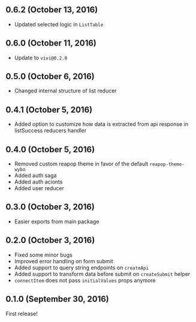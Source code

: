 ## 0.6.2 (October 13, 2016)

- Updated selected logic in `ListTable`

## 0.6.0 (October 11, 2016)

- Update to `vivi@0.2.0`

## 0.5.0 (October 6, 2016)

- Changed internal structure of list reducer

## 0.4.1 (October 5, 2016)

- Added option to customize how data is extracted from api response in listSuccess reducers handler

## 0.4.0 (October 5, 2016)

- Removed custom reapop theme in favor of the default `reapop-theme-wybo`
- Added auth saga
- Added auth acionts
- Added user reducer

## 0.3.0 (October 3, 2016)

- Easier exports from main package

## 0.2.0 (October 3, 2016)

- Fixed some minor bugs
- Improved error handling on form submit
- Added support to query string endpoints on `createApi`
- Added support to transform data before submit on `createSubmit` helper
- `connectItem` does not pass `initialValues` props anymore

## 0.1.0 (September 30, 2016)

First release!